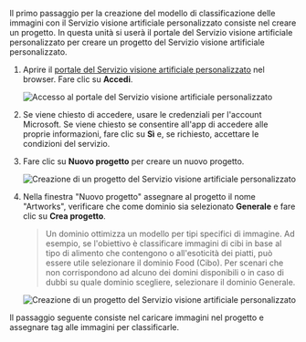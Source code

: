 Il primo passaggio per la creazione del modello di classificazione delle immagini con il Servizio visione artificiale personalizzato consiste nel creare un progetto. In questa unità si userà il portale del Servizio visione artificiale personalizzato per creare un progetto del Servizio visione artificiale personalizzato.

1. Aprire il [portale del Servizio visione artificiale personalizzato](https://www.customvision.ai/) nel browser. Fare clic su **Accedi**.

    ![Accesso al portale del Servizio visione artificiale personalizzato](../media-draft/1-portal-sign-in.png)

1. Se viene chiesto di accedere, usare le credenziali per l'account Microsoft. Se viene chiesto se consentire all'app di accedere alle proprie informazioni, fare clic su **Sì** e, se richiesto, accettare le condizioni del servizio.

1. Fare clic su **Nuovo progetto** per creare un nuovo progetto.
  
    ![Creazione di un progetto del Servizio visione artificiale personalizzato](../media-draft/1-portal-click-new-project.png)

1. Nella finestra "Nuovo progetto" assegnare al progetto il nome "Artworks", verificare che come dominio sia selezionato **Generale** e fare clic su **Crea progetto**.

    > Un dominio ottimizza un modello per tipi specifici di immagine. Ad esempio, se l'obiettivo è classificare immagini di cibi in base al tipo di alimento che contengono o all'esoticità dei piatti, può essere utile selezionare il dominio Food (Cibo). Per scenari che non corrispondono ad alcuno dei domini disponibili o in caso di dubbi su quale dominio scegliere, selezionare il dominio Generale.

   ![Creazione di un progetto del Servizio visione artificiale personalizzato](../media-draft/1-portal-create-project.png)

Il passaggio seguente consiste nel caricare immagini nel progetto e assegnare tag alle immagini per classificarle.